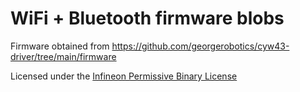 # WiFi + Bluetooth firmware blobs

Firmware obtained from https://github.com/georgerobotics/cyw43-driver/tree/main/firmware

Licensed under the [Infineon Permissive Binary License](./LICENSE-permissive-binary-license-1.0.txt)
